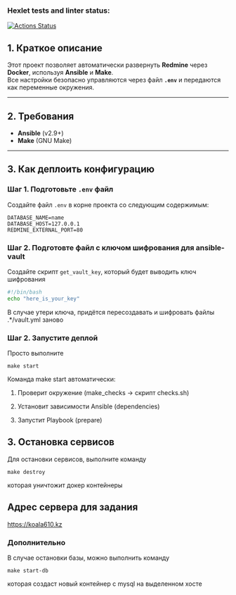 ### Hexlet tests and linter status:
[![Actions Status](https://github.com/vladlen-li/devops-for-programmers-project-76/actions/workflows/hexlet-check.yml/badge.svg)](https://github.com/vladlen-li/devops-for-programmers-project-76/actions)

## 1. Краткое описание

Этот проект позволяет автоматически развернуть **Redmine**  через **Docker**, используя **Ansible** и **Make**.  
Все настройки безопасно управляются через файл **`.env`** и передаются как переменные окружения.

---

## 2. Требования

- **Ansible** (v2.9+)
- **Make** (GNU Make)

---

## 3. Как деплоить конфигурацию

### Шаг 1. Подготовьте `.env` файл

Создайте файл `.env` в корне проекта со следующим содержимым:

```dotenv
DATABASE_NAME=name
DATABASE_HOST=127.0.0.1
REDMINE_EXTERNAL_PORT=80
```

### Шаг 2. Подготовте файл с ключом шифрования для ansible-vault
Создайте скрипт `get_vault_key`, который будет выводить ключ шифрования

```bash
#!/bin/bash
echo "here_is_your_key"
```

В случае утери ключа, придётся пересоздавать и шифровать файлы .*/vault.yml заново

### Шаг 2. Запустите деплой

Просто выполните 
```
make start
```
Команда make start автоматически:

1. Проверит окружение (make_checks → скрипт checks.sh)

2. Установит зависимости Ansible (dependencies)

3. Запустит Playbook (prepare)


## 3. Остановка сервисов

Для остановки сервисов, выполните команду
```
make destroy
```
которая уничтожит докер контейнеры

## Адрес сервера для задания 
https://koala610.kz

### Дополнительно

В случае остановки базы, можно выполнить команду 
```
make start-db
```
которая создаст новый контейнер с mysql на выделенном хосте
